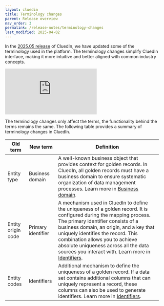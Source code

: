 ```yaml
---
layout: cluedin
title: Terminology changes
parent: Release overview
nav_order: 3
permalink: /release-notes/terminology-changes
last_modified: 2025-04-02
---
```


In the [2025.05 release](/release-notes/2025-05) of CluedIn, we have updated some of the terminology used in the platform. The terminology changes simplify CluedIn interface, making it more intuitive and better aligned with common industry concepts.

<div class="videoFrame">
<iframe src="https://player.vimeo.com/video/1070987058?h=457aee92de&amp;badge=0&amp;autopause=0&amp;player_id=0&amp;app_id=58479" frameborder="0" allow="autoplay; fullscreen; picture-in-picture; clipboard-write" title="Terminology changes in CluedIn"></iframe>
</div>

The terminology changes only affect the terms, the functionality behind the terms remains the same. The following table provides a summary of terminology changes in CluedIn.

| Old term | New term | Definition |
|--|--|--|
| Entity type | Business domain | A well-known business object that provides context for golden records. In CluedIn, all golden records must have a business domain to ensure systematic organization of data management processes. Learn more in [Business domain](/key-terms-and-features/entity-type). |
| Entity origin code | Primary identifier | A mechanism used in CluedIn to define the uniqueness of a golden record. It is configured during the mapping process. The primary identifier consists of a business domain, an origin, and a key that uniquely identifies the record. This combination allows you to achieve absolute uniqueness across all the data sources you interact with. Learn more in [Identifiers](/key-terms-and-features/entity-codes). |
| Entity codes | Identifiers | Additional mechanism to define the uniqueness of a golden record. If a data set contains additional columns that can uniquely represent a record, these columns can also be used to generate identifiers. Learn more in [Identifiers](/key-terms-and-features/entity-codes). |